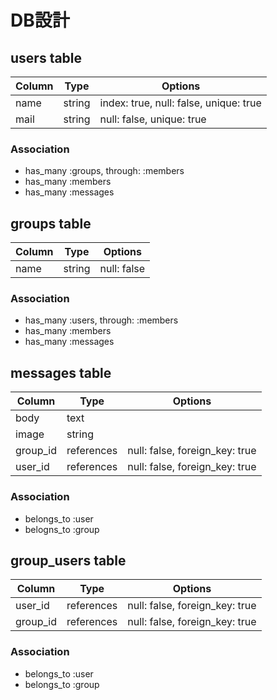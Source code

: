  # DB設計


 ## users table

 | Column |  Type  |   Options
 |--------|--------|---------------------------------------
 | name   | string | index: true, null: false, unique: true
 | mail   | string | null: false, unique: true

 ### Association

  - has_many :groups, through: :members
  - has_many :members
  - has_many :messages



 ## groups table

 |    Column    |  Type  |   Options
 |--------------|--------|------------------
 |     name     | string | null: false

 ### Association

  - has_many :users, through: :members
  - has_many :members
  - has_many :messages



 ## messages table

 |  Column  |   Type      |   Options
 |----------|-------------|--------------
 | body     | text        |
 | image    | string      |
 | group_id | references  | null: false, foreign_key: true
 | user_id  | references  | null: false, foreign_key: true

 ### Association

  - belongs_to :user
  - belogns_to :group



 ## group_users table

 |   Column   |   Type     |   Options
 |------------|------------|---------------------------------------
 | user_id    | references | null: false, foreign_key: true
 | group_id   | references | null: false, foreign_key: true

 ### Association

  - belongs_to :user
  - belongs_to :group

